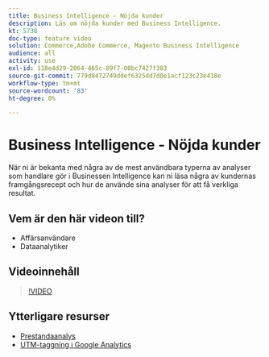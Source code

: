 ```yaml
---
title: Business Intelligence - Nöjda kunder
description: Läs om nöjda kunder med Business Intelligence.
kt: 5738
doc-type: feature video
solution: Commerce,Adobe Commerce, Magento Business Intelligence
audience: all
activity: use
exl-id: 118e4d29-2064-465c-89f7-00bc7427f383
source-git-commit: 779d8472749ddef6325dd7d0e1acf123c23e418e
workflow-type: tm+mt
source-wordcount: '83'
ht-degree: 0%

---
```


# Business Intelligence - Nöjda kunder

När ni är bekanta med några av de mest användbara typerna av analyser som handlare gör i Businessen Intelligence kan ni läsa några av kundernas framgångsrecept och hur de använde sina analyser för att få verkliga resultat.

## Vem är den här videon till?

- Affärsanvändare
- Dataanalytiker

## Videoinnehåll

>[!VIDEO](https://video.tv.adobe.com/v/35992?quality=12&learn=on)

## Ytterligare resurser

- [Prestandaanalys](https://docs.magento.com/mbi/data-analyst/analysis/bus-perf-analysis.html)
- [UTM-taggning i Google Analytics](https://docs.magento.com/mbi/best-practices/utm-tagging-google.html)
